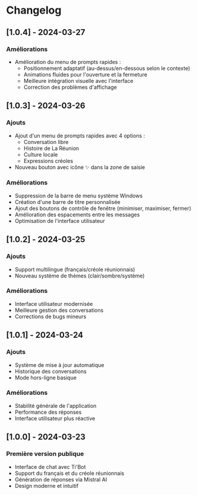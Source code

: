 # Changelog

## [1.0.4] - 2024-03-27

### Améliorations
- Amélioration du menu de prompts rapides :
  - Positionnement adaptatif (au-dessus/en-dessous selon le contexte)
  - Animations fluides pour l'ouverture et la fermeture
  - Meilleure intégration visuelle avec l'interface
  - Correction des problèmes d'affichage

## [1.0.3] - 2024-03-26

### Ajouts
- Ajout d'un menu de prompts rapides avec 4 options :
  - Conversation libre
  - Histoire de La Réunion
  - Culture locale
  - Expressions créoles
- Nouveau bouton avec icône ✨ dans la zone de saisie

### Améliorations
- Suppression de la barre de menu système Windows
- Création d'une barre de titre personnalisée
- Ajout des boutons de contrôle de fenêtre (minimiser, maximiser, fermer)
- Amélioration des espacements entre les messages
- Optimisation de l'interface utilisateur

## [1.0.2] - 2024-03-25

### Ajouts
- Support multilingue (français/créole réunionnais)
- Nouveau système de thèmes (clair/sombre/système)

### Améliorations
- Interface utilisateur modernisée
- Meilleure gestion des conversations
- Corrections de bugs mineurs

## [1.0.1] - 2024-03-24

### Ajouts
- Système de mise à jour automatique
- Historique des conversations
- Mode hors-ligne basique

### Améliorations
- Stabilité générale de l'application
- Performance des réponses
- Interface utilisateur plus réactive

## [1.0.0] - 2024-03-23

### Première version publique
- Interface de chat avec Ti'Bot
- Support du français et du créole réunionnais
- Génération de réponses via Mistral AI
- Design moderne et intuitif 
